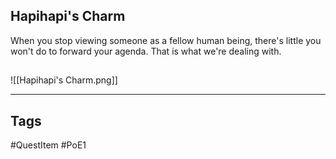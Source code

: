 ## Hapihapi's Charm
When you stop viewing someone as a fellow human being,
there's little you won't do to forward your agenda.
That is what we're dealing with.
## 
![[Hapihapi's Charm.png]]

---
## Tags
#QuestItem
#PoE1